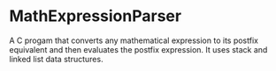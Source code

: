 # MathExpressionParser
A C progam that converts any mathematical expression to its postfix equivalent and then evaluates the postfix expression. It uses stack and linked list data structures.
